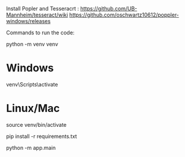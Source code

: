 Install Popler and Tesseracrt :
 https://github.com/UB-Mannheim/tesseract/wiki
 https://github.com/oschwartz10612/poppler-windows/releases

Commands to run the code:

   python -m venv venv
# Windows
venv\Scripts\activate
# Linux/Mac
source venv/bin/activate

pip install -r requirements.txt

python -m app.main

